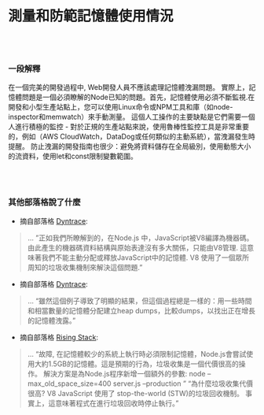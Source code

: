 # 測量和防範記憶體使用情況

<br/><br/>


### 一段解釋

在一個完美的開發過程中, Web開發人員不應該處理記憶體洩漏問題。 實際上，記憶體問題是一個必須瞭解的Node已知的問題。首先，記憶體使用必須不斷監視.在開發和小型生產站點上，您可以使用Linux命令或NPM工具和庫（如node-inspector和memwatch）來手動測量。 這個人工操作的主要缺點是它們需要一個人進行積極的監控 - 對於正規的生產站點來說，使用魯棒性監控工具是非常重要的，例如（AWS CloudWatch，DataDog或任何類似的主動系統），當洩漏發生時提醒。 防止洩漏的開發指南也很少：避免將資料儲存在全局級別，使用動態大小的流資料，使用let和const限制變數範圍。

<br/><br/>

### 其他部落格說了什麼

* 摘自部落格 [Dyntrace](https://www.dynatrace.com/news/blog/understanding-garbage-collection-and-hunting-memory-leaks-in-node-js/):
> ... ”正如我們所瞭解到的，在Node.js 中，JavaScript被V8編譯為機器碼。由此產生的機器碼資料結構與原始表達沒有多大關係，只能由V8管理. 這意味著我們不能主動分配或釋放JavaScript中的記憶體. V8 使用了一個眾所周知的垃圾收集機制來解決這個問題.”

* 摘自部落格 [Dyntrace](http://blog.argteam.com/coding/hardening-node-js-for-production-part-2-using-nginx-to-avoid-node-js-load):
> ... “雖然這個例子導致了明顯的結果，但這個過程總是一樣的：用一些時間和相當數量的記憶體分配建立heap dumps，比較dumps，以找出正在增長的記憶體洩露。”

* 摘自部落格 [Rising Stack](https://blog.risingstack.com/finding-a-memory-leak-in-node-js/):
> ... “故障, 在記憶體較少的系統上執行時必須限制記憶體，Node.js會嘗試使用大約1.5GB的記憶體。這是預期的行為，垃圾收集是一個代價很高的操作。
解決方案是為Node.js程序新增一個額外的參數:
node –max_old_space_size=400 server.js –production ”
“為什麼垃圾收集代價很高? V8 JavaScript 使用了 stop-the-world (STW)的垃圾回收機制。 事實上，這意味著程式在進行垃圾回收時停止執行。”